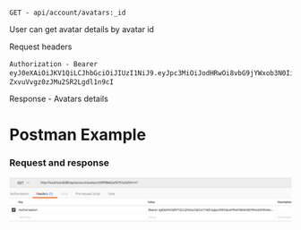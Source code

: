 `GET - api/account/avatars:_id`

User can get avatar details by avatar id

Request headers

```
Authorization - Bearer eyJ0eXAiOiJKV1QiLCJhbGciOiJIUzI1NiJ9.eyJpc3MiOiJodHRwOi8vbG9jYWxob3N0Iiwic3ViIjoiNTk5ZmRlMGViMTE0NjdiZTU5NTExOTM2IiwiZXhwIjp7ImV4cGlyZSI6MTUwMzgyMjMwMX0sInR5cGUiOiJtZW1iZXIifQ.OdPB56LlgPdvpSmI-ZxvuVvgz0zJMu2SR2Lgdl1n9cI
```

Response -  Avatars details

# Postman Example

### Request and response
![](images/accountGetAvatarByAvatarId.png?raw=true)